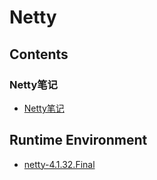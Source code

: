 # Netty

## Contents
### Netty笔记
- [Netty笔记](doc/NettyNote.md)

## Runtime Environment
- [netty-4.1.32.Final](https://netty.io/downloads.html)